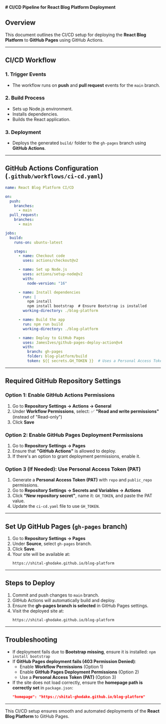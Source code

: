 **# CI/CD Pipeline for React Blog Platform Deployment**

## **Overview**
This document outlines the CI/CD setup for deploying the **React Blog Platform** to **GitHub Pages** using GitHub Actions.

---

## **CI/CD Workflow**
### **1. Trigger Events**
- The workflow runs on **push** and **pull request** events for the `main` branch.

### **2. Build Process**
- Sets up Node.js environment.
- Installs dependencies.
- Builds the React application.

### **3. Deployment**
- Deploys the generated `build/` folder to the `gh-pages` branch using **GitHub Actions**.

---

## **GitHub Actions Configuration (`.github/workflows/ci-cd.yaml`)**
```yaml
name: React Blog Platform CI/CD

on:
  push:
    branches:
      - main
  pull_request:
    branches:
      - main

jobs:
  build:
    runs-on: ubuntu-latest

    steps:
      - name: Checkout code
        uses: actions/checkout@v2

      - name: Set up Node.js
        uses: actions/setup-node@v2
        with:
          node-version: "16"

      - name: Install dependencies
        run: |
          npm install
          npm install bootstrap  # Ensure Bootstrap is installed
        working-directory: ./blog-platform

      - name: Build the app
        run: npm run build
        working-directory: ./blog-platform

      - name: Deploy to GitHub Pages
        uses: JamesIves/github-pages-deploy-action@v4
        with:
          branch: gh-pages
          folder: blog-platform/build
          token: ${{ secrets.GH_TOKEN }}  # Uses a Personal Access Token (Optional Fix)
```

---

## **Required GitHub Repository Settings**
### **Option 1: Enable GitHub Actions Permissions**
1. Go to **Repository Settings → Actions → General**
2. Under **Workflow Permissions**, select:
   ✅ **"Read and write permissions"** (instead of "Read-only")
3. Click **Save**

### **Option 2: Enable GitHub Pages Deployment Permissions**
1. Go to **Repository Settings → Pages**
2. Ensure that **"GitHub Actions"** is allowed to deploy.
3. If there's an option to grant deployment permissions, enable it.

### **Option 3 (If Needed): Use Personal Access Token (PAT)**
1. Generate a **Personal Access Token (PAT)** with `repo` and `public_repo` permissions.
2. Go to **Repository Settings → Secrets and Variables → Actions**
3. Click **"New repository secret"**, name it: `GH_TOKEN`, and paste the PAT value.
4. Update the `ci-cd.yaml` file to use `GH_TOKEN`.

---

## **Set Up GitHub Pages (`gh-pages` branch)**
1. Go to **Repository Settings → Pages**
2. Under **Source**, select `gh-pages` branch.
3. Click **Save**.
4. Your site will be available at:
   ```
   https://shital-ghodake.github.io/blog-platform
   ```

---

## **Steps to Deploy**
1. Commit and push changes to `main` branch.
2. GitHub Actions will automatically build and deploy.
3. Ensure the **gh-pages branch is selected** in GitHub Pages settings.
4. Visit the deployed site at:
   ```
   https://shital-ghodake.github.io/blog-platform
   ```

---

## **Troubleshooting**
- If deployment fails due to **Bootstrap missing**, ensure it is installed: `npm install bootstrap`
- If **GitHub Pages deployment fails (403 Permission Denied)**:
  - Enable **Workflow Permissions** (Option 1)
  - Enable **GitHub Pages Deployment Permissions** (Option 2)
  - Use a **Personal Access Token (PAT)** (Option 3)
- If the site does not load correctly, ensure the **homepage path is correctly set** in `package.json`:
  ```json
  "homepage": "https://shital-ghodake.github.io/blog-platform"
  ```

---

This CI/CD setup ensures smooth and automated deployments of the **React Blog Platform** to GitHub Pages.

